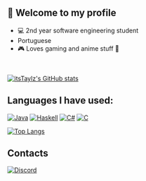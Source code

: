 ## 👋 Welcome to my profile 
- 💻 2nd year software engineering student
- Portuguese
- 🎮 Loves gaming and anime stuff 🍜
<br>

[![itsTaylz's GitHub stats](https://github-readme-stats.vercel.app/api?username=itstaylz&show_icons=true&theme=tokyonight)](#)

## Languages I have used:
[![Java](https://img.shields.io/badge/java-%23ED8B00.svg?style=for-the-badge&logo=java&logoColor=white)](#)
[![Haskell](https://img.shields.io/badge/Haskell-5e5086?style=for-the-badge&logo=haskell&logoColor=white)](#)
[![C#](https://img.shields.io/badge/c%23-%23239120.svg?style=for-the-badge&logo=c-sharp&logoColor=white)](#)
[![C](https://img.shields.io/badge/c-%2300599C.svg?style=for-the-badge&logo=c&logoColor=white)](#)

[![Top Langs](https://github-readme-stats.vercel.app/api/top-langs/?username=itstaylz&layout=compact&theme=tokyonight)](#)

## Contacts
[![Discord](https://img.shields.io/badge/Discord-%235865F2.svg?style=for-the-badge&logo=discord&logoColor=white)](https://discord.com/users/343915488562380803)
